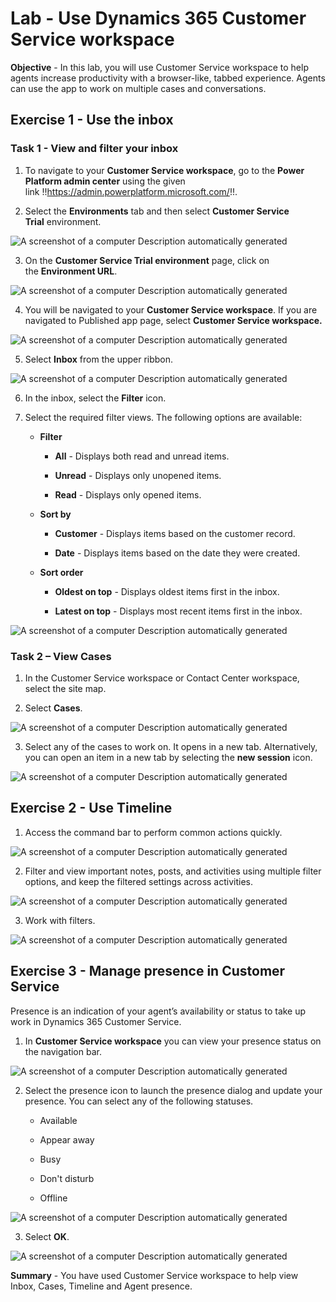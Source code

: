 # Lab - Use Dynamics 365 Customer Service workspace

**Objective** - In this lab, you will use Customer Service workspace to help agents increase productivity with a browser-like, tabbed experience. Agents can use the app to work on multiple cases and conversations.

## Exercise 1 - Use the inbox

### Task 1 - View and filter your inbox

1.  To navigate to your **Customer Service workspace**, go to
    the **Power Platform admin center** using the given
    link !!https://admin.powerplatform.microsoft.com/!!.

2.  Select the **Environments** tab and then select **Customer Service
    Trial** environment.

![A screenshot of a computer Description automatically
generated](./media/media22/image1.png)

3.  On the **Customer Service Trial environment** page, click on
    the **Environment URL**.

![A screenshot of a computer Description automatically
generated](./media/media22/image2.png)

4.  You will be navigated to your **Customer Service workspace**. If you
    are navigated to Published app page, select **Customer Service
    workspace.**

![A screenshot of a computer Description automatically
generated](./media/media22/image3.png)

5.  Select **Inbox** from the upper ribbon.

![A screenshot of a computer Description automatically
generated](./media/media22/image4.png)

6.  In the inbox, select the **Filter** icon.

7.  Select the required filter views. The following options are
    available:

    - **Filter**

      - **All** - Displays both read and unread items.

      - **Unread** - Displays only unopened items.

      - **Read** - Displays only opened items.

    - **Sort by**

      - **Customer** - Displays items based on the customer record.

      - **Date** - Displays items based on the date they were created.

    - **Sort order**

      - **Oldest on top** - Displays oldest items first in the inbox.

      - **Latest on top** - Displays most recent items first in the
        inbox.

![A screenshot of a computer Description automatically
generated](./media/media22/image5.png)

### Task 2 – View Cases

1.  In the Customer Service workspace or Contact Center workspace,
    select the site map.

2.  Select **Cases**.

![A screenshot of a computer Description automatically
generated](./media/media22/image6.png)

3.  Select any of the cases to work on. It opens in a new tab.
    Alternatively, you can open an item in a new tab by selecting
    the **new session** icon.

![A screenshot of a computer Description automatically
generated](./media/media22/image7.png)

## Exercise 2 - Use Timeline

1.  Access the command bar to perform common actions quickly.

![A screenshot of a computer Description automatically
generated](./media/media22/image8.png)

2.  Filter and view important notes, posts, and activities using
    multiple filter options, and keep the filtered settings across
    activities.

![A screenshot of a computer Description automatically
generated](./media/media22/image9.png)

3.  Work with filters.

![A screenshot of a computer Description automatically
generated](./media/media22/image10.png)

## Exercise 3 - Manage presence in Customer Service

Presence is an indication of your agent’s availability or status to take
up work in Dynamics 365 Customer Service.

1.  In **Customer Service workspace** you can view your presence status
    on the navigation bar.

![A screenshot of a computer Description automatically
generated](./media/media22/image11.png)

2.  Select the presence icon to launch the presence dialog and update
    your presence. You can select any of the following statuses.

    - Available

    - Appear away

    - Busy

    - Don't disturb

    - Offline

![A screenshot of a computer Description automatically
generated](./media/media22/image12.png)

3.  Select **OK**.

![A screenshot of a computer Description automatically
generated](./media/media22/image13.png)

**Summary** - You have used Customer Service workspace to help view Inbox, Cases, Timeline and Agent presence.
